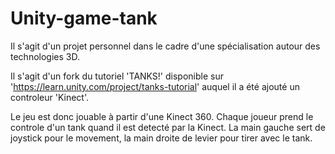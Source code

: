 # Unity-game-tank

Il s'agit d'un projet personnel dans le cadre d'une spécialisation autour des technologies 3D.

Il s'agit d'un fork du tutoriel 'TANKS!' disponible sur 'https://learn.unity.com/project/tanks-tutorial'
auquel il a été ajouté un controleur 'Kinect'.

Le jeu est donc jouable à partir d'une Kinect 360. 
Chaque joueur prend le controle d'un tank quand il est detecté par la Kinect.
La main gauche sert de joystick pour le movement, la main droite de levier pour tirer avec le tank. 
